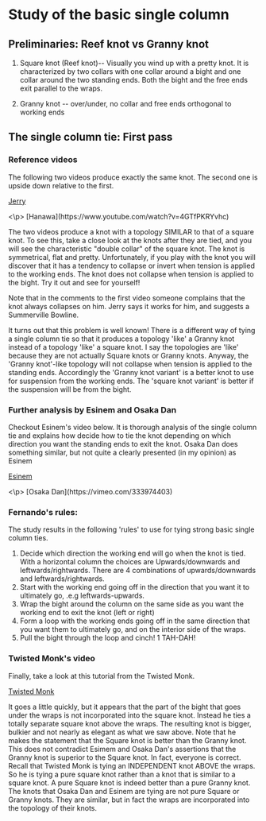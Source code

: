 
# Study of the basic single column

## Preliminaries: Reef knot vs Granny knot

 1.  Square knot (Reef knot)-- Visually you wind up with a pretty knot. It is characterized by two collars with one collar around a bight and one collar around the two standing ends. Both the bight and the free ends exit parallel to the wraps.

 1. Granny knot -- over/under, no collar and free ends orthogonal to working ends

## The single column tie: First pass

### Reference videos

The following two videos produce exactly the same knot. The second one is upside down relative to the first.

[Jerry](https://www.youtube.com/watch?v=T0Y_JYJ6p-8)
<p><\p>
[Hanawa](https://www.youtube.com/watch?v=4GTfPKRYvhc)


The two videos produce a knot with a topology SIMILAR to that of a square knot. To see this, take a close look at the knots after they are tied, and you will see the characteristic "double collar" of the square knot. The knot is symmetrical, flat and pretty. Unfortunately, if you play with the knot you will discover that it has a tendency to collapse or invert when tension is applied to the working ends. The knot does not collapse when tension is applied to the bight. Try it out and see for yourself!

Note that in the comments to the first video someone complains that the knot always collapses on him. Jerry says it works for him, and suggests a Summerville Bowline.

It turns out that this problem is well known! There is a different way of tying a single column tie so that it produces a topology 'like' a Granny knot instead of a topology 'like' a square knot. I say the topologies are 'like' because they are not actually Square knots or Granny knots. Anyway, the 'Granny knot'-like topology will not collapse when tension is applied to the standing ends. Accordingly the 'Granny knot variant' is a better knot to use for suspension from the working ends. The 'square knot variant' is better if the suspension will be from the bight.

### Further analysis by Esinem and Osaka Dan

Checkout Esinem's video below. It is thorough analysis of the single column tie and explains how decide how to tie the knot depending on which direction you want the standing ends to exit the knot. Osaka Dan does something similar, but not quite a clearly presented (in my opinion) as Esinem

[Esinem](https://www.youtube.com/watch?v=XB4pOHGO3wI)
<p><\p>
[Osaka Dan](https://vimeo.com/333974403)


### Fernando's rules:

The study results in the following 'rules' to use for tying strong basic single column ties.

1. Decide which direction the working end will go when the knot is tied. With a horizontal column the choices are Upwards/downwards and leftwards/rightwards. There are 4 combinations of upwards/downwards and leftwards/rightwards.
1. Start with the working end going off in the direction that you want it to ultimately go, .e.g leftwards-upwards.
1. Wrap the bight around the column on the same side as you want the working end to exit the knot (left or right)
1. Form a loop with the working ends going off in the same direction that you want them to ultimately go, and on the interior side of the wraps.
1. Pull the bight through the loop and cinch!
1 TAH-DAH!

### Twisted Monk's video
Finally, take a look at this tutorial from the Twisted Monk.

[Twisted Monk](https://www.youtube.com/watch?v=UhzIQCoLjDc&t=4s)

It goes a little quickly, but it appears that the part of the bight that goes under the wraps is not incorporated into the square knot. Instead he ties a totally separate square knot above the wraps. The resulting knot is bigger, bulkier and not nearly as elegant as what we saw above. Note that he makes the statement that the Square knot is better than the Granny knot. This does not contradict Esimem and Osaka Dan's assertions that the Granny knot is superior to the Square knot. In fact, everyone is correct.  Recall that Twisted Monk is tying an INDEPENDENT knot ABOVE the wraps. So he is tying a pure square knot rather than a knot that is similar to a square knot. A pure Square knot is indeed better than a pure Granny knot. The knots that Osaka Dan and Esinem are tying are not pure Square or Granny knots. They are similar, but in fact the wraps are incorporated into the topology of their knots.
